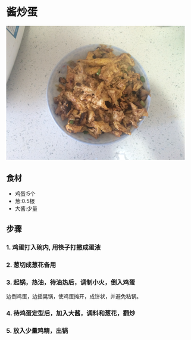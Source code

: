 酱炒蛋
===============================
![酱炒蛋](jiang-chao-dan-00.jpg)


## 食材 ##
* 鸡蛋:5个
* 葱:0.5根
* 大酱:少量


## 步骤 ##
### 1. 鸡蛋打入碗内, 用筷子打撒成蛋液 ###


### 2. 葱切成葱花备用 ###


### 3. 起锅，热油，待油热后，调制小火，倒入鸡蛋 ###
边倒鸡蛋，边摇晃锅，使鸡蛋摊开，成饼状，并避免粘锅。


### 4. 待鸡蛋定型后，加入大酱，调料和葱花，翻炒  ###


### 5. 放入少量鸡精，出锅 ###
